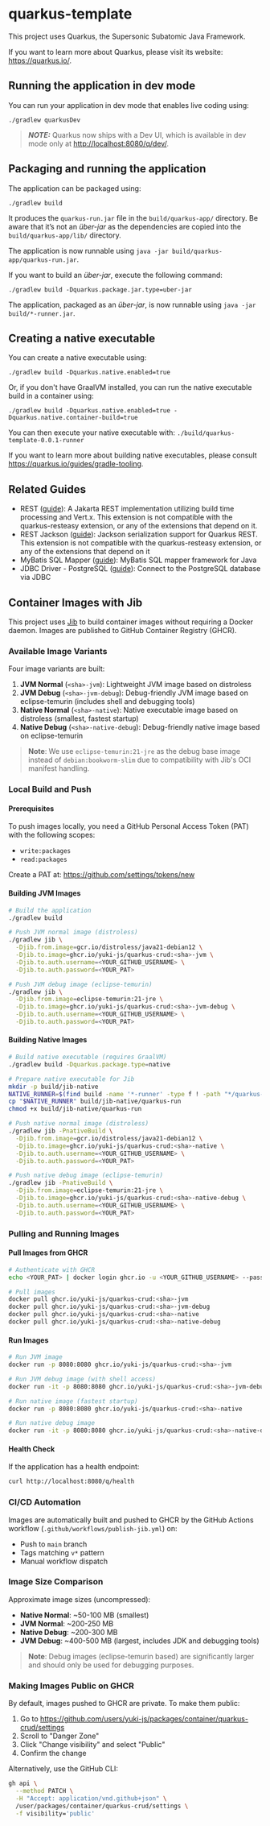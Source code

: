 # quarkus-template

This project uses Quarkus, the Supersonic Subatomic Java Framework.

If you want to learn more about Quarkus, please visit its website: <https://quarkus.io/>.

## Running the application in dev mode

You can run your application in dev mode that enables live coding using:

```shell script
./gradlew quarkusDev
```

> **_NOTE:_**  Quarkus now ships with a Dev UI, which is available in dev mode only at <http://localhost:8080/q/dev/>.

## Packaging and running the application

The application can be packaged using:

```shell script
./gradlew build
```

It produces the `quarkus-run.jar` file in the `build/quarkus-app/` directory.
Be aware that it’s not an _über-jar_ as the dependencies are copied into the `build/quarkus-app/lib/` directory.

The application is now runnable using `java -jar build/quarkus-app/quarkus-run.jar`.

If you want to build an _über-jar_, execute the following command:

```shell script
./gradlew build -Dquarkus.package.jar.type=uber-jar
```

The application, packaged as an _über-jar_, is now runnable using `java -jar build/*-runner.jar`.

## Creating a native executable

You can create a native executable using:

```shell script
./gradlew build -Dquarkus.native.enabled=true
```

Or, if you don't have GraalVM installed, you can run the native executable build in a container using:

```shell script
./gradlew build -Dquarkus.native.enabled=true -Dquarkus.native.container-build=true
```

You can then execute your native executable with: `./build/quarkus-template-0.0.1-runner`

If you want to learn more about building native executables, please consult <https://quarkus.io/guides/gradle-tooling>.

## Related Guides

- REST ([guide](https://quarkus.io/guides/rest)): A Jakarta REST implementation utilizing build time processing and Vert.x. This extension is not compatible with the quarkus-resteasy extension, or any of the extensions that depend on it.
- REST Jackson ([guide](https://quarkus.io/guides/rest#json-serialisation)): Jackson serialization support for Quarkus REST. This extension is not compatible with the quarkus-resteasy extension, or any of the extensions that depend on it
- MyBatis SQL Mapper ([guide](https://quarkiverse.github.io/quarkiverse-docs/quarkus-mybatis/dev/index.html)): MyBatis SQL mapper framework for Java
- JDBC Driver - PostgreSQL ([guide](https://quarkus.io/guides/datasource)): Connect to the PostgreSQL database via JDBC

## Container Images with Jib

This project uses [Jib](https://github.com/GoogleContainerTools/jib) to build container images without requiring a Docker daemon. Images are published to GitHub Container Registry (GHCR).

### Available Image Variants

Four image variants are built:

1. **JVM Normal** (`<sha>-jvm`): Lightweight JVM image based on distroless
2. **JVM Debug** (`<sha>-jvm-debug`): Debug-friendly JVM image based on eclipse-temurin (includes shell and debugging tools)
3. **Native Normal** (`<sha>-native`): Native executable image based on distroless (smallest, fastest startup)
4. **Native Debug** (`<sha>-native-debug`): Debug-friendly native image based on eclipse-temurin

> **Note**: We use `eclipse-temurin:21-jre` as the debug base image instead of `debian:bookworm-slim` due to compatibility with Jib's OCI manifest handling.

### Local Build and Push

#### Prerequisites

To push images locally, you need a GitHub Personal Access Token (PAT) with the following scopes:
- `write:packages`
- `read:packages`

Create a PAT at: https://github.com/settings/tokens/new

#### Building JVM Images

```bash
# Build the application
./gradlew build

# Push JVM normal image (distroless)
./gradlew jib \
  -Djib.from.image=gcr.io/distroless/java21-debian12 \
  -Djib.to.image=ghcr.io/yuki-js/quarkus-crud:<sha>-jvm \
  -Djib.to.auth.username=<YOUR_GITHUB_USERNAME> \
  -Djib.to.auth.password=<YOUR_PAT>

# Push JVM debug image (eclipse-temurin)
./gradlew jib \
  -Djib.from.image=eclipse-temurin:21-jre \
  -Djib.to.image=ghcr.io/yuki-js/quarkus-crud:<sha>-jvm-debug \
  -Djib.to.auth.username=<YOUR_GITHUB_USERNAME> \
  -Djib.to.auth.password=<YOUR_PAT>
```

#### Building Native Images

```bash
# Build native executable (requires GraalVM)
./gradlew build -Dquarkus.package.type=native

# Prepare native executable for Jib
mkdir -p build/jib-native
NATIVE_RUNNER=$(find build -name '*-runner' -type f ! -path "*/quarkus-app/*" | head -n 1)
cp "$NATIVE_RUNNER" build/jib-native/quarkus-run
chmod +x build/jib-native/quarkus-run

# Push native normal image (distroless)
./gradlew jib -PnativeBuild \
  -Djib.from.image=gcr.io/distroless/java21-debian12 \
  -Djib.to.image=ghcr.io/yuki-js/quarkus-crud:<sha>-native \
  -Djib.to.auth.username=<YOUR_GITHUB_USERNAME> \
  -Djib.to.auth.password=<YOUR_PAT>

# Push native debug image (eclipse-temurin)
./gradlew jib -PnativeBuild \
  -Djib.from.image=eclipse-temurin:21-jre \
  -Djib.to.image=ghcr.io/yuki-js/quarkus-crud:<sha>-native-debug \
  -Djib.to.auth.username=<YOUR_GITHUB_USERNAME> \
  -Djib.to.auth.password=<YOUR_PAT>
```

### Pulling and Running Images

#### Pull Images from GHCR

```bash
# Authenticate with GHCR
echo <YOUR_PAT> | docker login ghcr.io -u <YOUR_GITHUB_USERNAME> --password-stdin

# Pull images
docker pull ghcr.io/yuki-js/quarkus-crud:<sha>-jvm
docker pull ghcr.io/yuki-js/quarkus-crud:<sha>-jvm-debug
docker pull ghcr.io/yuki-js/quarkus-crud:<sha>-native
docker pull ghcr.io/yuki-js/quarkus-crud:<sha>-native-debug
```

#### Run Images

```bash
# Run JVM image
docker run -p 8080:8080 ghcr.io/yuki-js/quarkus-crud:<sha>-jvm

# Run JVM debug image (with shell access)
docker run -it -p 8080:8080 ghcr.io/yuki-js/quarkus-crud:<sha>-jvm-debug

# Run native image (fastest startup)
docker run -p 8080:8080 ghcr.io/yuki-js/quarkus-crud:<sha>-native

# Run native debug image
docker run -it -p 8080:8080 ghcr.io/yuki-js/quarkus-crud:<sha>-native-debug
```

#### Health Check

If the application has a health endpoint:

```bash
curl http://localhost:8080/q/health
```

### CI/CD Automation

Images are automatically built and pushed to GHCR by the GitHub Actions workflow (`.github/workflows/publish-jib.yml`) on:
- Push to `main` branch
- Tags matching `v*` pattern
- Manual workflow dispatch

### Image Size Comparison

Approximate image sizes (uncompressed):
- **Native Normal**: ~50-100 MB (smallest)
- **JVM Normal**: ~200-250 MB
- **Native Debug**: ~200-300 MB
- **JVM Debug**: ~400-500 MB (largest, includes JDK and debugging tools)

> **Note**: Debug images (eclipse-temurin based) are significantly larger and should only be used for debugging purposes.

### Making Images Public on GHCR

By default, images pushed to GHCR are private. To make them public:

1. Go to https://github.com/users/yuki-js/packages/container/quarkus-crud/settings
2. Scroll to "Danger Zone"
3. Click "Change visibility" and select "Public"
4. Confirm the change

Alternatively, use the GitHub CLI:

```bash
gh api \
  --method PATCH \
  -H "Accept: application/vnd.github+json" \
  /user/packages/container/quarkus-crud/settings \
  -f visibility='public'
```
